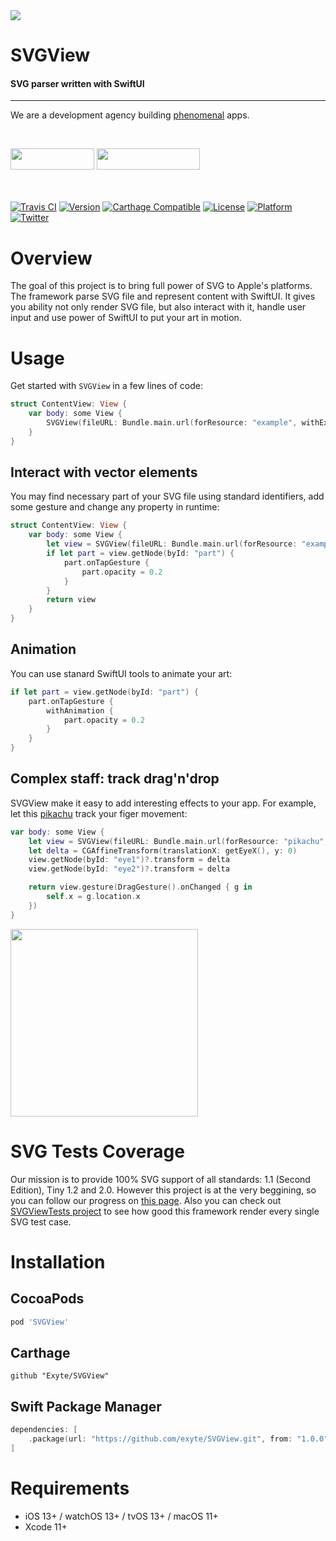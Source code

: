 <img src="https://github.com/exyte/SVGView/blob/main/Assets/header.png">

<p><h1 align="left">SVGView</h1></p>

<p><h4>SVG parser written with SwiftUI</h4></p>

___

<p> We are a development agency building
  <a href="https://clutch.co/profile/exyte#review-731233">phenomenal</a> apps.</p>
</br>

<a href="https://exyte.com/contacts"><img src="https://i.imgur.com/vGjsQPt.png" width="134" height="34"></a> <a href="https://twitter.com/exyteHQ"><img src="https://i.imgur.com/DngwSn1.png" width="165" height="34"></a>

</br></br>
[![Travis CI](https://travis-ci.org/exyte/SVGView.svg?branch=master)](https://travis-ci.org/exyte/SVGView)
[![Version](https://img.shields.io/cocoapods/v/SVGView.svg?style=flat)](http://cocoapods.org/pods/SVGView)
[![Carthage Compatible](https://img.shields.io/badge/Carthage-compatible-0473B3.svg?style=flat)](https://github.com/Carthage/Carthage)
[![License](https://img.shields.io/cocoapods/l/SVGView.svg?style=flat)](http://cocoapods.org/pods/SVGView)
[![Platform](https://img.shields.io/cocoapods/p/SVGView.svg?style=flat)](http://cocoapods.org/pods/SVGView)
[![Twitter](https://img.shields.io/badge/Twitter-@exyteHQ-blue.svg?style=flat)](http://twitter.com/exyteHQ)

# Overview

The goal of this project is to bring full power of SVG to Apple's platforms. The framework parse SVG file and represent content with SwiftUI. It gives you ability not only render SVG file, but also interact with it, handle user input and use power of SwiftUI to put your art in motion.

# Usage

Get started with `SVGView` in a few lines of code:

```Swift
struct ContentView: View {
    var body: some View {
        SVGView(fileURL: Bundle.main.url(forResource: "example", withExtension: "svg")!)
    }
}
```

## Interact with vector elements

You may find necessary part of your SVG file using standard identifiers, add some gesture and change any property in runtime:

```Swift
struct ContentView: View {
    var body: some View {
        let view = SVGView(fileURL: Bundle.main.url(forResource: "example", withExtension: "svg")!)
        if let part = view.getNode(byId: "part") {
            part.onTapGesture {
                part.opacity = 0.2
            }
        }
        return view
    }
}
```

## Animation

You can use stanard SwiftUI tools to animate your art:

```Swift
if let part = view.getNode(byId: "part") {
    part.onTapGesture {
        withAnimation {
            part.opacity = 0.2
        }
    }
}
```

## Complex staff: track drag'n'drop

SVGView make it easy to add interesting effects to your app. For example, let this <a href="https://www.iconfinder.com/icons/1337497/">pikachu</a> track your figer movement:

```Swift
var body: some View {
    let view = SVGView(fileURL: Bundle.main.url(forResource: "pikachu", withExtension: "svg")!)
    let delta = CGAffineTransform(translationX: getEyeX(), y: 0)
    view.getNode(byId: "eye1")?.transform = delta
    view.getNode(byId: "eye2")?.transform = delta

    return view.gesture(DragGesture().onChanged { g in
        self.x = g.location.x
    })
}
```

<img src="https://i.imgur.com/Ij0Xn4A.gif" width="300" height="300">

# SVG Tests Coverage

Our mission is to provide 100% SVG support of all standards: 1.1 (Second Edition), Tiny 1.2 and 2.0. However this project is at the very beggining, so you can follow our progress on <a href="w3c-coverage.md">this page</a>. Also you can check out <a href="https://github.com/exyte/SVGViewTests">SVGViewTests project</a> to see how good this framework render every single SVG test case.

# Installation

## CocoaPods

```ruby
pod 'SVGView'
```

## Carthage

```ogdl
github "Exyte/SVGView"
```

## Swift Package Manager

```swift
dependencies: [
    .package(url: "https://github.com/exyte/SVGView.git", from: "1.0.0")
]
```

# Requirements

* iOS 13+ / watchOS 13+ / tvOS 13+ / macOS 11+
* Xcode 11+
